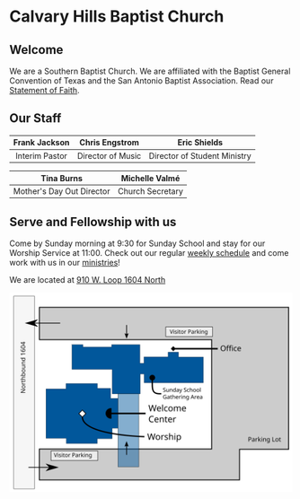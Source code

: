 # Calvary Hills Baptist Church
## Welcome
We are a Southern Baptist Church. We are affiliated with the Baptist General Convention of Texas and the San Antonio Baptist Association. Read our [Statement of Faith](http://www.sbc.net/bfm2000/bfm2000.asp).

## Our Staff

 | Frank Jackson | Chris Engstrom | Eric Shields | 
 | :-------------: | :--------------: | :------------: |
 | Interim Pastor | Director of Music | Director of Student Ministry | 
 
  | Tina Burns | Michelle Valmé |
  | :----------: | :--------------: |
  | Mother's Day Out Director | Church Secretary |

## Serve and Fellowship with us
Come by Sunday morning at 9:30 for Sunday School and stay for our Worship Service at 11:00. 
Check out our regular [weekly schedule](cal.md) and come work with us in our [ministries](ministries.md)!

We are located at [910 W. Loop 1604 North](https://goo.gl/maps/YCmg9fCGHXT2)

![](map.svg)
